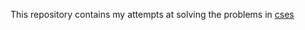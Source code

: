 This repository contains my attempts at solving the problems in [cses](https://cses.fi/problemset/list/)
